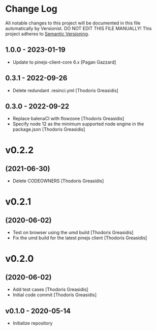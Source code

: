 # Change Log

All notable changes to this project will be documented in this file
automatically by Versionist. DO NOT EDIT THIS FILE MANUALLY!
This project adheres to [Semantic Versioning](http://semver.org/).

## 1.0.0 - 2023-01-19

* Update to pinejs-client-core 6.x [Pagan Gazzard]

## 0.3.1 - 2022-09-26

* Delete redundant .resinci.yml [Thodoris Greasidis]

## 0.3.0 - 2022-09-22

* Replace balenaCI with flowzone [Thodoris Greasidis]
* Specify node 12 as the minimum supported node engine in the package.json [Thodoris Greasidis]

# v0.2.2
## (2021-06-30)

* Delete CODEOWNERS [Thodoris Greasidis]

# v0.2.1
## (2020-06-02)

* Test on browser using the umd build [Thodoris Greasidis]
* Fix the umd build for the latest pinejs client [Thodoris Greasidis]

# v0.2.0
## (2020-06-02)

* Add test cases [Thodoris Greasidis]
* Initial code commit [Thodoris Greasidis]

## v0.1.0 - 2020-05-14

* Initialize repository
